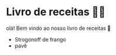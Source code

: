 # Livro de receitas :man_cook:

olá! Bem vindo ao nosso livro de receitas :wave:

- Strogonoff de frango
- pavê



